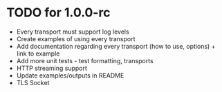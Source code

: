 # TODO for 1.0.0-rc

- Every transport must support log levels
- Create examples of using every transport
- Add documentation regarding every transport (how to use, options) + link to example
- Add more unit tests - test formatting, transports
- HTTP streaming support
- Update examples/outputs in README
- TLS Socket
